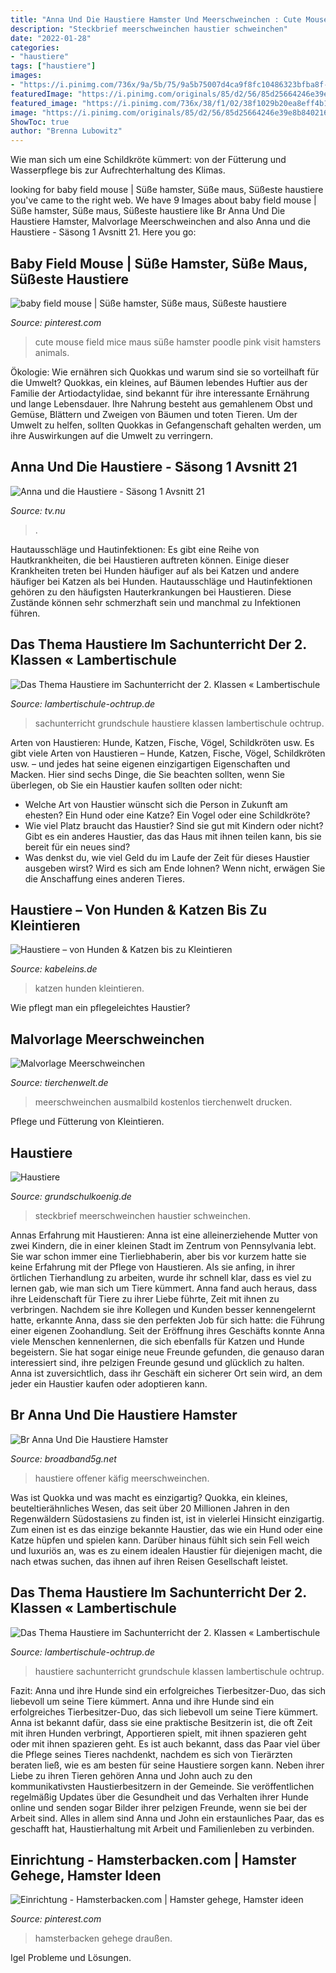 ```yaml
---
title: "Anna Und Die Haustiere Hamster Und Meerschweinchen : Cute Mouse Field Mice Maus Süße Hamster Poodle Pink Visit Hamsters Animals"
description: "Steckbrief meerschweinchen haustier schweinchen"
date: "2022-01-28"
categories:
- "haustiere"
tags: ["haustiere"]
images:
- "https://i.pinimg.com/736x/9a/5b/75/9a5b75007d4ca9f8fc10486323bfba8f--brambly-hedge-pink-poodle.jpg"
featuredImage: "https://i.pinimg.com/originals/85/d2/56/85d25664246e39e8b840216011d5622c.jpg"
featured_image: "https://i.pinimg.com/736x/38/f1/02/38f1029b20ea8eff4b17e0e6b510e352--posts-animals.jpg"
image: "https://i.pinimg.com/originals/85/d2/56/85d25664246e39e8b840216011d5622c.jpg"
ShowToc: true
author: "Brenna Lubowitz"
---
```



Wie man sich um eine Schildkröte kümmert: von der Fütterung und Wasserpflege bis zur Aufrechterhaltung des Klimas.

	

		
looking for baby field mouse | Süße hamster, Süße maus, Süßeste haustiere you've came to the right web. We have 9 Images about baby field mouse | Süße hamster, Süße maus, Süßeste haustiere like Br Anna Und Die Haustiere Hamster, Malvorlage Meerschweinchen and also Anna und die Haustiere - Säsong 1 Avsnitt 21. Here you go:
		
    
## Baby Field Mouse | Süße Hamster, Süße Maus, Süßeste Haustiere

<img loading=lazy src="https://i.pinimg.com/736x/9a/5b/75/9a5b75007d4ca9f8fc10486323bfba8f--brambly-hedge-pink-poodle.jpg" onerror="this.onerror=null;this.src='https://tse2.mm.bing.net/th?id=OIP.XgYPL_1VvZi_ubgUtVJL0AHaLH&amp;pid=15.1';" alt="baby field mouse | Süße hamster, Süße maus, Süßeste haustiere">

_Source: pinterest.com_

>cute mouse field mice maus süße hamster poodle pink visit hamsters animals. 

	

Ökologie: Wie ernähren sich Quokkas und warum sind sie so vorteilhaft für die Umwelt?
Quokkas, ein kleines, auf Bäumen lebendes Huftier aus der Familie der Artiodactylidae, sind bekannt für ihre interessante Ernährung und lange Lebensdauer. Ihre Nahrung besteht aus gemahlenem Obst und Gemüse, Blättern und Zweigen von Bäumen und toten Tieren. Um der Umwelt zu helfen, sollten Quokkas in Gefangenschaft gehalten werden, um ihre Auswirkungen auf die Umwelt zu verringern.

    
## Anna Und Die Haustiere - Säsong 1 Avsnitt 21

<img loading=lazy src="https://new.static.tv.nu/18865508?forceFit=1&amp;height=675&amp;width=1200" onerror="this.onerror=null;this.src='https://tse3.mm.bing.net/th?id=OIP.Q2mmTf0gBxQu0inl_InuIgHaEK&amp;pid=15.1';" alt="Anna und die Haustiere - Säsong 1 Avsnitt 21">

_Source: tv.nu_

>. 

	

Hautausschläge und Hautinfektionen:
Es gibt eine Reihe von Hautkrankheiten, die bei Haustieren auftreten können. Einige dieser Krankheiten treten bei Hunden häufiger auf als bei Katzen und andere häufiger bei Katzen als bei Hunden. Hautausschläge und Hautinfektionen gehören zu den häufigsten Hauterkrankungen bei Haustieren. Diese Zustände können sehr schmerzhaft sein und manchmal zu Infektionen führen.

    
## Das Thema Haustiere Im Sachunterricht Der 2. Klassen « Lambertischule

<img loading=lazy src="http://www.lambertischule-ochtrup.de/wp-content/uploads/2015/06/IMG_2930.jpg" onerror="this.onerror=null;this.src='https://tse2.mm.bing.net/th?id=OIP.VQoHbDCuP8Q_yhRMB9sejgHaJ3&amp;pid=15.1';" alt="Das Thema Haustiere im Sachunterricht der 2. Klassen « Lambertischule">

_Source: lambertischule-ochtrup.de_

>sachunterricht grundschule haustiere klassen lambertischule ochtrup. 

	

Arten von Haustieren: Hunde, Katzen, Fische, Vögel, Schildkröten usw.
Es gibt viele Arten von Haustieren – Hunde, Katzen, Fische, Vögel, Schildkröten usw. – und jedes hat seine eigenen einzigartigen Eigenschaften und Macken. Hier sind sechs Dinge, die Sie beachten sollten, wenn Sie überlegen, ob Sie ein Haustier kaufen sollten oder nicht:
- Welche Art von Haustier wünscht sich die Person in Zukunft am ehesten? Ein Hund oder eine Katze? Ein Vogel oder eine Schildkröte?
- Wie viel Platz braucht das Haustier? Sind sie gut mit Kindern oder nicht? Gibt es ein anderes Haustier, das das Haus mit ihnen teilen kann, bis sie bereit für ein neues sind?
- Was denkst du, wie viel Geld du im Laufe der Zeit für dieses Haustier ausgeben wirst? Wird es sich am Ende lohnen? Wenn nicht, erwägen Sie die Anschaffung eines anderen Tieres.

    
## Haustiere – Von Hunden &amp; Katzen Bis Zu Kleintieren

<img loading=lazy src="https://i3-img.7tv.de/pis/ezone/06d4qgELB38wdEB0AB1fHPDQCtTDCJ4UYl_Ic-IXCoYylZ0mXbP3Z8_B4JBo6LCimhDa22AtrTM8DB_M9Sv_IykKFw-eURGspGLtXoKYmomi2-W0IDT9V4JsNFycSnyrNRB4kRqXsdG8G7qh6HyKQPljSO-8Zy5hETyHcj6gJycoeKiUPwCg5A/profile:mag-996x562" onerror="this.onerror=null;this.src='https://tse3.mm.bing.net/th?id=OIP.6Sntt-9mUNHxHmOzg67EPgHaEL&amp;pid=15.1';" alt="Haustiere – von Hunden &amp; Katzen bis zu Kleintieren">

_Source: kabeleins.de_

>katzen hunden kleintieren. 

	

Wie pflegt man ein pflegeleichtes Haustier?

    
## Malvorlage Meerschweinchen

<img loading=lazy src="https://www.tierchenwelt.de/images/stories/illustrationen/malvorlagen/ausmalbild_meerschweinchen.png" onerror="this.onerror=null;this.src='https://tse2.mm.bing.net/th?id=OIP.qW-BfHwEUwCWxM3ZLhbpXQAAAA&amp;pid=15.1';" alt="Malvorlage Meerschweinchen">

_Source: tierchenwelt.de_

>meerschweinchen ausmalbild kostenlos tierchenwelt drucken. 

	

Pflege und Fütterung von Kleintieren.

    
## Haustiere

<img loading=lazy src="https://www.grundschulkoenig.de/fileadmin/_processed_/9/a/csm_haustier_meerschweinchen_steckbrief_b6f672cf43.jpg" onerror="this.onerror=null;this.src='https://tse4.mm.bing.net/th?id=OIP.hlwccFI8J03wlT1EaFLjcAHaJ4&amp;pid=15.1';" alt="Haustiere">

_Source: grundschulkoenig.de_

>steckbrief meerschweinchen haustier schweinchen. 

	

Annas Erfahrung mit Haustieren:
Anna ist eine alleinerziehende Mutter von zwei Kindern, die in einer kleinen Stadt im Zentrum von Pennsylvania lebt. Sie war schon immer eine Tierliebhaberin, aber bis vor kurzem hatte sie keine Erfahrung mit der Pflege von Haustieren. Als sie anfing, in ihrer örtlichen Tierhandlung zu arbeiten, wurde ihr schnell klar, dass es viel zu lernen gab, wie man sich um Tiere kümmert. Anna fand auch heraus, dass ihre Leidenschaft für Tiere zu ihrer Liebe führte, Zeit mit ihnen zu verbringen. Nachdem sie ihre Kollegen und Kunden besser kennengelernt hatte, erkannte Anna, dass sie den perfekten Job für sich hatte: die Führung einer eigenen Zoohandlung. Seit der Eröffnung ihres Geschäfts konnte Anna viele Menschen kennenlernen, die sich ebenfalls für Katzen und Hunde begeistern. Sie hat sogar einige neue Freunde gefunden, die genauso daran interessiert sind, ihre pelzigen Freunde gesund und glücklich zu halten. Anna ist zuversichtlich, dass ihr Geschäft ein sicherer Ort sein wird, an dem jeder ein Haustier kaufen oder adoptieren kann.

    
## Br Anna Und Die Haustiere Hamster

<img loading=lazy src="https://i.pinimg.com/736x/38/f1/02/38f1029b20ea8eff4b17e0e6b510e352--posts-animals.jpg" onerror="this.onerror=null;this.src='https://tse3.mm.bing.net/th?id=OIP.8UV8RDKozWfBDLctYG_9EAAAAA&amp;pid=15.1';" alt="Br Anna Und Die Haustiere Hamster">

_Source: broadband5g.net_

>haustiere offener käfig meerschweinchen. 

	

Was ist Quokka und was macht es einzigartig?
Quokka, ein kleines, beuteltierähnliches Wesen, das seit über 20 Millionen Jahren in den Regenwäldern Südostasiens zu finden ist, ist in vielerlei Hinsicht einzigartig. Zum einen ist es das einzige bekannte Haustier, das wie ein Hund oder eine Katze hüpfen und spielen kann. Darüber hinaus fühlt sich sein Fell weich und luxuriös an, was es zu einem idealen Haustier für diejenigen macht, die nach etwas suchen, das ihnen auf ihren Reisen Gesellschaft leistet.

    
## Das Thema Haustiere Im Sachunterricht Der 2. Klassen « Lambertischule

<img loading=lazy src="http://www.lambertischule-ochtrup.de/wp-content/uploads/2015/06/IMG_2929.jpg" onerror="this.onerror=null;this.src='https://tse2.mm.bing.net/th?id=OIP.2fp41NdbG8giqoNBTQC9mgHaJ3&amp;pid=15.1';" alt="Das Thema Haustiere im Sachunterricht der 2. Klassen « Lambertischule">

_Source: lambertischule-ochtrup.de_

>haustiere sachunterricht grundschule klassen lambertischule ochtrup. 

	

Fazit: Anna und ihre Hunde sind ein erfolgreiches Tierbesitzer-Duo, das sich liebevoll um seine Tiere kümmert.
Anna und ihre Hunde sind ein erfolgreiches Tierbesitzer-Duo, das sich liebevoll um seine Tiere kümmert. Anna ist bekannt dafür, dass sie eine praktische Besitzerin ist, die oft Zeit mit ihren Hunden verbringt, Apportieren spielt, mit ihnen spazieren geht oder mit ihnen spazieren geht. Es ist auch bekannt, dass das Paar viel über die Pflege seines Tieres nachdenkt, nachdem es sich von Tierärzten beraten ließ, wie es am besten für seine Haustiere sorgen kann. Neben ihrer Liebe zu ihren Tieren gehören Anna und John auch zu den kommunikativsten Haustierbesitzern in der Gemeinde. Sie veröffentlichen regelmäßig Updates über die Gesundheit und das Verhalten ihrer Hunde online und senden sogar Bilder ihrer pelzigen Freunde, wenn sie bei der Arbeit sind. Alles in allem sind Anna und John ein erstaunliches Paar, das es geschafft hat, Haustierhaltung mit Arbeit und Familienleben zu verbinden.

    
## Einrichtung - Hamsterbacken.com | Hamster Gehege, Hamster Ideen

<img loading=lazy src="https://i.pinimg.com/originals/85/d2/56/85d25664246e39e8b840216011d5622c.jpg" onerror="this.onerror=null;this.src='https://tse3.mm.bing.net/th?id=OIP.WzrQG1hNb7icNnCxu8aRbQHaFj&amp;pid=15.1';" alt="Einrichtung - Hamsterbacken.com | Hamster gehege, Hamster ideen">

_Source: pinterest.com_

>hamsterbacken gehege draußen. 

	

Igel Probleme und Lösungen.

